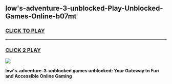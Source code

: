 
## low's-adventure-3-unblocked-Play-Unblocked-Games-Online-b07mt
<h3>
<a href="https://premium76.site?title=low's-adventure-3-unblocked&ref=25A">CLICK TO PLAY</a></h3>
<hr>

<h3>
<a href="https://premium76.site?title=low's-adventure-3-unblocked&ref=25A">CLICK 2 PLAY</a>
  
</h3>

<a href="https://premium76.site?title=low's-adventure-3-unblocked&ref=25A"><img src="https://clearcache.store/games.png"></a>


**low's-adventure-3-unblocked games unblocked: Your Gateway to Fun and Accessible Online Gaming**
